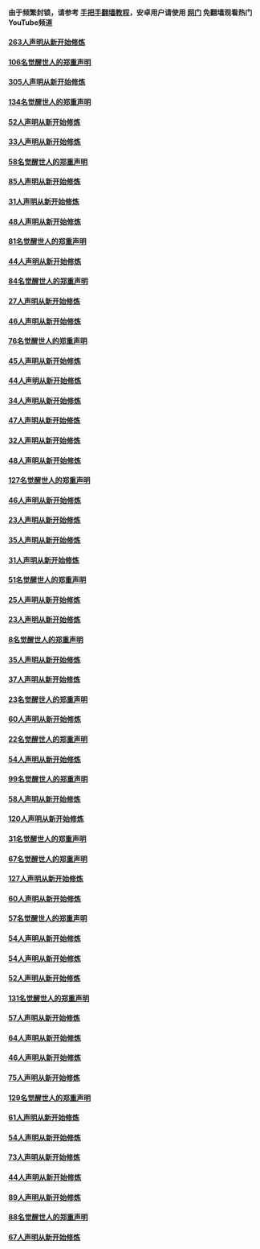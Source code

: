 #### 由于频繁封锁，请参考 [手把手翻墙教程](https://github.com/gfw-breaker/guides/wiki/)，安卓用户请使用 [网门](https://github.com/gfw-breaker/nogfw/blob/master/dl.md?t=03281700) 免翻墙观看热门YouTube频道 

#### [263人声明从新开始修炼](../pages/91/422553.md?t=03281700) 

#### [106名觉醒世人的郑重声明](../pages/91/422552.md?t=03281700) 

#### [305人声明从新开始修炼](../pages/91/422153.md?t=03281700) 

#### [134名觉醒世人的郑重声明](../pages/91/422152.md?t=03281700) 

#### [52人声明从新开始修炼](../pages/91/421846.md?t=03281700) 

#### [33人声明从新开始修炼](../pages/91/421804.md?t=03281700) 

#### [58名觉醒世人的郑重声明](../pages/91/421845.md?t=03281700) 

#### [85人声明从新开始修炼](../pages/91/421769.md?t=03281700) 

#### [31人声明从新开始修炼](../pages/91/421763.md?t=03281700) 

#### [48人声明从新开始修炼](../pages/91/421605.md?t=03281700) 

#### [81名觉醒世人的郑重声明](../pages/91/421656.md?t=03281700) 

#### [44人声明从新开始修炼](../pages/91/421544.md?t=03281700) 

#### [84名觉醒世人的郑重声明](../pages/91/421543.md?t=03281700) 

#### [27人声明从新开始修炼](../pages/91/421465.md?t=03281700) 

#### [46人声明从新开始修炼](../pages/91/421454.md?t=03281700) 

#### [76名觉醒世人的郑重声明](../pages/91/421453.md?t=03281700) 

#### [45人声明从新开始修炼](../pages/91/421452.md?t=03281700) 

#### [44人声明从新开始修炼](../pages/91/421422.md?t=03281700) 

#### [34人声明从新开始修炼](../pages/91/421322.md?t=03281700) 

#### [47人声明从新开始修炼](../pages/91/421264.md?t=03281700) 

#### [32人声明从新开始修炼](../pages/91/421225.md?t=03281700) 

#### [48人声明从新开始修炼](../pages/91/421202.md?t=03281700) 

#### [127名觉醒世人的郑重声明](../pages/91/421224.md?t=03281700) 

#### [46人声明从新开始修炼](../pages/91/421203.md?t=03281700) 

#### [23人声明从新开始修炼](../pages/91/421138.md?t=03281700) 

#### [35人声明从新开始修炼](../pages/91/421122.md?t=03281700) 

#### [31人声明从新开始修炼](../pages/91/421081.md?t=03281700) 

#### [51名觉醒世人的郑重声明](../pages/91/421080.md?t=03281700) 

#### [25人声明从新开始修炼](../pages/91/421020.md?t=03281700) 

#### [23人声明从新开始修炼](../pages/91/420884.md?t=03281700) 

#### [8名觉醒世人的郑重声明](../pages/91/420883.md?t=03281700) 

#### [35人声明从新开始修炼](../pages/91/420809.md?t=03281700) 

#### [37人声明从新开始修炼](../pages/91/420766.md?t=03281700) 

#### [23名觉醒世人的郑重声明](../pages/91/420765.md?t=03281700) 

#### [60人声明从新开始修炼](../pages/91/420727.md?t=03281700) 

#### [22名觉醒世人的郑重声明](../pages/91/420726.md?t=03281700) 

#### [54人声明从新开始修炼](../pages/91/420529.md?t=03281700) 

#### [99名觉醒世人的郑重声明](../pages/91/420528.md?t=03281700) 

#### [58人声明从新开始修炼](../pages/91/420198.md?t=03281700) 

#### [120人声明从新开始修炼](../pages/91/420141.md?t=03281700) 

#### [31名觉醒世人的郑重声明](../pages/91/420197.md?t=03281700) 

#### [67名觉醒世人的郑重声明](../pages/91/420140.md?t=03281700) 

#### [127人声明从新开始修炼](../pages/91/420082.md?t=03281700) 

#### [60人声明从新开始修炼](../pages/91/420081.md?t=03281700) 

#### [57名觉醒世人的郑重声明](../pages/91/420080.md?t=03281700) 

#### [54人声明从新开始修炼](../pages/91/419533.md?t=03281700) 

#### [54人声明从新开始修炼](../pages/91/419532.md?t=03281700) 

#### [52人声明从新开始修炼](../pages/91/419531.md?t=03281700) 

#### [131名觉醒世人的郑重声明](../pages/91/419530.md?t=03281700) 

#### [57人声明从新开始修炼](../pages/91/419430.md?t=03281700) 

#### [64人声明从新开始修炼](../pages/91/419429.md?t=03281700) 

#### [46人声明从新开始修炼](../pages/91/419428.md?t=03281700) 

#### [75人声明从新开始修炼](../pages/91/419427.md?t=03281700) 

#### [129名觉醒世人的郑重声明](../pages/91/419426.md?t=03281700) 

#### [61人声明从新开始修炼](../pages/91/419198.md?t=03281700) 

#### [54人声明从新开始修炼](../pages/91/419197.md?t=03281700) 

#### [73人声明从新开始修炼](../pages/91/419196.md?t=03281700) 

#### [44人声明从新开始修炼](../pages/91/419075.md?t=03281700) 

#### [89人声明从新开始修炼](../pages/91/419074.md?t=03281700) 

#### [88名觉醒世人的郑重声明](../pages/91/419195.md?t=03281700) 

#### [67人声明从新开始修炼](../pages/91/419073.md?t=03281700) 

